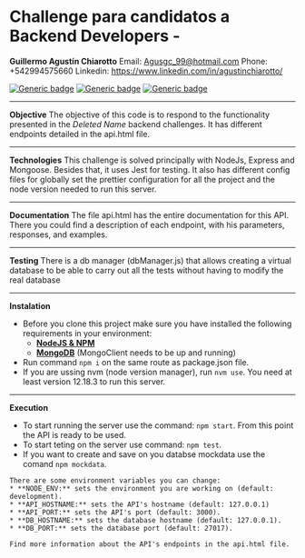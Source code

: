 # Challenge para candidatos a Backend Developers - 

**Guillermo Agustín Chiarotto**
Email: Agusgc_99@hotmail.com
Phone: +542994575660
Linkedin: https://www.linkedin.com/in/agustinchiarotto/

[![Generic badge](https://img.shields.io/badge/node->=v12.18.3-green.svg)](https://shields.io/)
[![Generic badge](https://img.shields.io/badge/npm-v6.14.8-green.svg)](https://shields.io/)
[![Generic badge](https://img.shields.io/badge/mongo-v4.4.1-green.svg)](https://shields.io/)

---

**Objective**
The objective of this code is to respond to the functionality presented in the _Deleted Name_ backend challenges. It has different endpoints detailed in the api.html file.

---

**Technologies**
This challenge is solved principally with NodeJs, Express and Mongoose. Besides that, it uses Jest for testing. It also has different config files for globally set the prettier configuration for all the project and the node version needed to run this server.

---

**Documentation**
The file api.html has the entire documentation for this API. There you could find a description of each endpoint, with his parameters, responses, and examples.

---

**Testing**
There is a db manager (dbManager.js) that allows creating a virtual database to be able to carry out all the tests without having to modify the real database

---

**Instalation**

- Before you clone this project make sure you have installed the following requirements in your environment:
  - [**NodeJS & NPM**](https://nodejs.org/en/download/package-manager/)
  - [**MongoDB**](https://www.mongodb.com/try/download/community) (MongoClient needs to be up and running)
- Run command `npm i` on the same route as package.json file.
- If you are ussing nvm (node version manager), run `nvm use`. You need at least version 12.18.3 to run this server.

---

**Execution**

- To start running the server use the command: `npm start`. From this point the API is ready to be used.
- To start teting on the server use command: `npm test`.
- If you want to create and save on you databse mockdata use the comand `npm mockdata`.

```
There are some environment variables you can change:
* **NODE_ENV:** sets the environment you are working on (default: development).
* **API_HOSTNAME:** sets the API's hostname (default: 127.0.0.1)
* **API_PORT:** sets the API's port (default: 3000).
* **DB_HOSTNAME:** sets the database hostname (default: 127.0.0.1).
* **DB_PORT:** sets the database port (default: 27017).

Find more information about the API's endpoints in the api.html file.



```
